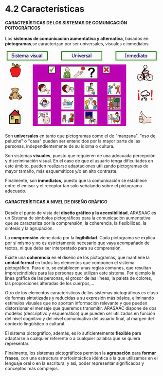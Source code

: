 
# 4.2 Características

#### CARACTER&Iacute;STICAS DE LOS SISTEMAS DE COMUNICACIÓN PCITOGR&Aacute;FICOS

Los **sistemas de comunicación aumentativa y alternativa**, basados en **pictogramas**,se caracterizan por ser universales, visuales e inmediatos.


![1.14 Características de los sistemas pictográficos Autores: José Manuel Marcos y David Romero Licencia: CC BY-NC-SA](img/saac_pictografico.JPG)

Son **universales** en tanto que pictogramas como el de "manzana", "oso de peluche" o "casa" pueden ser entendidos por la mayor parte de las personas, independientemente de su idioma o cultura.

Son sistemas **visuales**, puesto que requieren de una adecuada percepción y discriminación visual. En el caso de que el usuario tenga dificultades en este ámbito, pueden realizarse adaptaciones utilizando pictogramas de mayor tamaño, más esquemáticos y/o en alto contraste.

Finalmente, son **inmediatos**, puesto que la comunicación se establece entre el emisor y el receptor tan solo señalando sobre el pictograma adecuado.

#### CARACTER&Iacute;STICAS A NIVEL DE DISEÑO GRÁFICO

Desde el punto de vista del **diseño gráfico y la accesibilidad**, ARASAAC es un Sistema de símbolos pictográficos para la comunicación aumentativa que se caracteriza por la comprensión, la coherencia, la flexibilidad, la síntesis y la agrupación.

La **comprensión** viene dada por la **legibilidad**. Cada pictograma se explica por sí mismo y no es estrictamente necesario que vaya acompañado de textos, ni que deba ser interpretado para su comprensión.

Existe una **coherencia** en el diseño de los pictogramas, que mantiene la **unidad formal** en todos los elementos que componen el sistema pictográfico. Para ello, se establecen unas reglas comunes, que resultan imprescindibles para las personas que utilizan este sistema. Por ejemplo la línea gráfica de las personas, el grosor de las líneas, la paleta de colores, las proporciones alteradas de los cuerpos,...

Otro de los elementos característicos de los sistemas pictográficos es eluso de formas sintetizadas y reducidas a su expresión más básica, eliminando estímulos visuales que no aportan información relevante y que pueden distorsionar el mensaje que queremos transmitir. ARASAAC dispone de dos modelos (descriptivo y esquemático) que pueden ser utilizados en función del nivel cognitivo y del nivel comunicativo del usuario final, al margen del contexto lingüístico o cultural.

El sistema pictográfico, además, es lo suficientemente **flexible** para adaptarse a cualquier referente o a cualquier palabra que se quiera representar.

Finalmente, los sistemas pictográficos permiten la **agrupación** para **formar frases**, con una estructura morfosintáctica idéntica a la que utilizamos en el lenguaje oral o en la escritura, y así, poder representar significados y conceptos más complejos.


